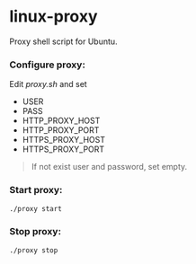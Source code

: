 linux-proxy
===
Proxy shell script for Ubuntu.

### Configure proxy:
Edit *proxy.sh* and set
* USER
* PASS
* HTTP_PROXY_HOST
* HTTP_PROXY_PORT
* HTTPS_PROXY_HOST
* HTTPS_PROXY_PORT

> If not exist user and password, set empty.

### Start proxy:
```sh
./proxy start
```

### Stop proxy:
```sh
./proxy stop
```
